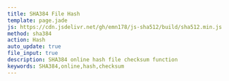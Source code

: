 ```yaml
---
title: SHA384 File Hash
template: page.jade
js: https://cdn.jsdelivr.net/gh/emn178/js-sha512/build/sha512.min.js
method: sha384
action: Hash
auto_update: true
file_input: true
description: SHA384 online hash file checksum function
keywords: SHA384,online,hash,checksum
---
```

